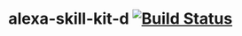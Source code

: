 # alexa-skill-kit-d [![Build Status](https://travis-ci.org/Extrawurst/alexa-skill-kit-d.svg)](https://travis-ci.org/Extrawurst/alexa-skill-kit-d)